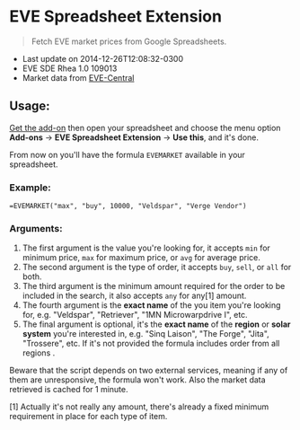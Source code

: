 # EVE Spreadsheet Extension

> Fetch EVE market prices from Google Spreadsheets.

- Last update on 2014-12-26T12:08:32-0300
- EVE SDE Rhea 1.0 109013
- Market data from [EVE-Central](https://eve-central.com)

## Usage:

[Get the add-on](http://) then open your spreadsheet and choose the menu option **Add-ons** &rarr; **EVE Spreadsheet Extension** &rarr; **Use this**, and it's done.

From now on you'll have the formula `EVEMARKET` available in your spreadsheet.

### Example:

```
=EVEMARKET("max", "buy", 10000, "Veldspar", "Verge Vendor")
```

### Arguments:

1. The first argument is the value you're looking for, it accepts `min` for minimum price, `max` for maximum price, or `avg` for average price.
2. The second argument is the type of order, it accepts `buy`, `sell`, or `all` for both.
3. The third argument is the minimum amount required for the order to be included in the search, it also accepts `any` for any[1] amount.
4. The fourth argument is the **exact name** of the you item you're looking for, e.g. "Veldspar", "Retriever", "1MN Microwarpdrive I", etc.
5. The final argument is optional, it's the **exact name** of the **region** or **solar system** you're interested in, e.g. "Sinq Laison", "The Forge", "Jita", "Trossere", etc. If it's not provided the formula includes order from all regions .

Beware that the script depends on two external services, meaning if any of them are unresponsive, the formula won't work. Also the market data retrieved is cached for 1 minute.

[1] Actually it's not really any amount, there's already a fixed minimum requirement in place for each type of item.
